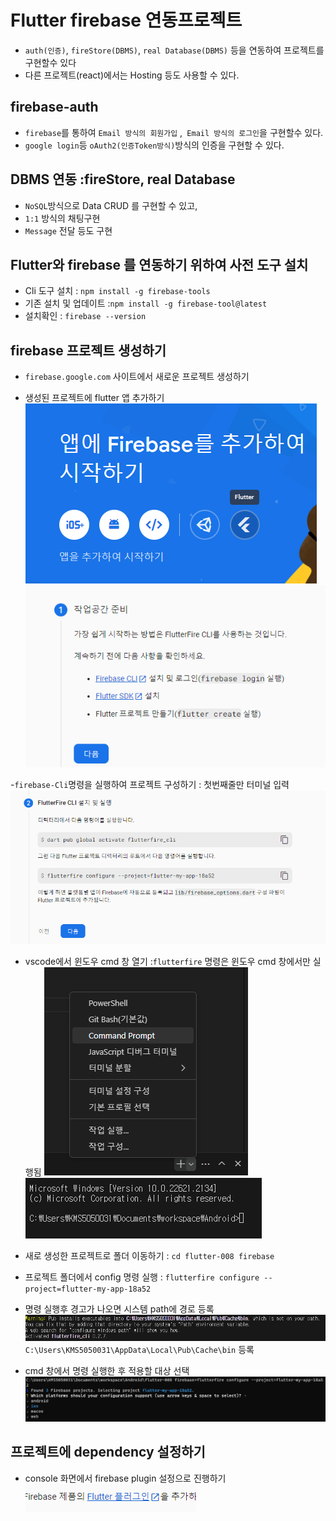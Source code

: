 # Flutter firebase 연동프로젝트

- `auth(인증)`, `fireStore(DBMS)`, `real Database(DBMS)` 등을 연동하여 프로젝트를 구현할수 있다
- 다른 프로젝트(react)에서는 Hosting 등도 사용할 수 있다.

## firebase-auth

- `firebase`를 통하여 `Email 방식의 회원가입` ,` Email 방식의 로그인`을 구현할수 있다.
- `google login`등 `oAuth2(인증Token방식)`방식의 인증을 구현할 수 있다.

## DBMS 연동 :fireStore, real Database

- `NoSQL`방식으로 Data CRUD 를 구현할 수 있고,
- `1:1` 방식의 채팅구현
- `Message` 전달 등도 구현

## Flutter와 firebase 를 연동하기 위하여 사전 도구 설치

- Cli 도구 설치 : `npm install -g firebase-tools`
- 기존 설치 및 업데이트 :`npm install -g firebase-tool@latest`
- 설치확인 : `firebase --version`

## firebase 프로젝트 생성하기

- `firebase.google.com` 사이트에서 새로운 프로젝트 생성하기

- 생성된 프로젝트에 flutter 앱 추가하기
  ![Alt text](image-5.png)
  ![Alt text](image-6.png)

-`firebase-Cli`명령을 실행하여 프로젝트 구성하기 : 첫번째줄만 터미널 입력
![Alt text](image-7.png)

- vscode에서 윈도우 cmd 창 열기 :`flutterfire` 명령은 윈도우 cmd 창에서만 실행됨
  ![Alt text](image-8.png)
  ![Alt text](image-9.png)

- 새로 생성한 프로젝트로 폴더 이동하기 : `cd flutter-008 firebase`
- 프로젝트 폴더에서 config 명령 실행 : `flutterfire configure --project=flutter-my-app-18a52`

- 명령 실행후 경고가 나오면 시스템 path에 경로 등록
  ![Alt text](image-10.png)
  `C:\Users\KMS5050031\AppData\Local\Pub\Cache\bin` 등록

- cmd 창에서 명령 실행한 후 적용할 대상 선택
  ![Alt text](image-11.png)

## 프로젝트에 dependency 설정하기

- console 화면에서 firebase plugin 설정으로 진행하기
  ![Alt text](image-12.png)
